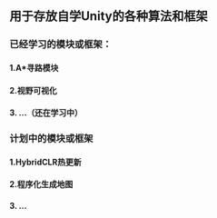 ## 用于存放自学Unity的各种算法和框架
### 已经学习的模块或框架：
#### 1.A*寻路模块
#### 2.视野可视化
#### 3. ...（还在学习中）

### 计划中的模块或框架
#### 1.HybridCLR热更新
#### 2.程序化生成地图
#### 3. ...
